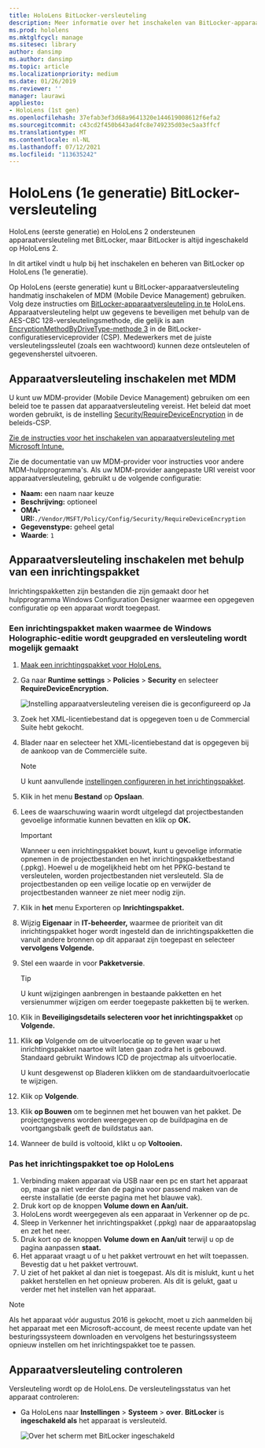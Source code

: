 ```yaml
---
title: HoloLens BitLocker-versleuteling
description: Meer informatie over het inschakelen van BitLocker-apparaatversleuteling om bestanden te beveiligen die zijn opgeslagen op HoloLens mixed reality apparaten.
ms.prod: hololens
ms.mktglfcycl: manage
ms.sitesec: library
author: dansimp
ms.author: dansimp
ms.topic: article
ms.localizationpriority: medium
ms.date: 01/26/2019
ms.reviewer: ''
manager: laurawi
appliesto:
- HoloLens (1st gen)
ms.openlocfilehash: 37efab3ef3d68a9641320e144619008612f6efa2
ms.sourcegitcommit: c43cd2f450b643ad4fc8e749235d03ec5aa3ffcf
ms.translationtype: MT
ms.contentlocale: nl-NL
ms.lasthandoff: 07/12/2021
ms.locfileid: "113635242"
---
```

# <a name="hololens-1st-gen-bitlocker-encryption"></a>HoloLens (1e generatie) BitLocker-versleuteling

HoloLens (eerste generatie) en HoloLens 2 ondersteunen apparaatversleuteling met BitLocker, maar BitLocker is altijd ingeschakeld op HoloLens 2.

In dit artikel vindt u hulp bij het inschakelen en beheren van BitLocker op HoloLens (1e generatie).

Op HoloLens (eerste generatie) kunt u BitLocker-apparaatversleuteling handmatig inschakelen of MDM (Mobile Device Management) gebruiken. Volg deze instructies om [BitLocker-apparaatversleuteling in te](/windows/security/information-protection/bitlocker/bitlocker-device-encryption-overview-windows-10#bitlocker-device-encryption) HoloLens. Apparaatversleuteling helpt uw gegevens te beveiligen met behulp van de AES-CBC 128-versleutelingsmethode, die gelijk is aan [EncryptionMethodByDriveType-methode 3](/windows/client-management/mdm/bitlocker-csp#encryptionmethodbydrivetype) in de BitLocker-configuratieserviceprovider (CSP). Medewerkers met de juiste versleutelingssleutel (zoals een wachtwoord) kunnen deze ontsleutelen of gegevensherstel uitvoeren.

## <a name="enable-device-encryption-using-mdm"></a>Apparaatversleuteling inschakelen met MDM

U kunt uw MDM-provider (Mobile Device Management) gebruiken om een beleid toe te passen dat apparaatversleuteling vereist. Het beleid dat moet worden gebruikt, is de instelling [Security/RequireDeviceEncryption](/windows/client-management/mdm/policy-csp-security#security-requiredeviceencryption) in de beleids-CSP.

[Zie de instructies voor het inschakelen van apparaatversleuteling met Microsoft Intune.](/intune/compliance-policy-create-windows#windows-holographic-for-business)

Zie de documentatie van uw MDM-provider voor instructies voor andere MDM-hulpprogramma's. Als uw MDM-provider aangepaste URI vereist voor apparaatversleuteling, gebruikt u de volgende configuratie:

- **Naam:** een naam naar keuze
- **Beschrijving:** optioneel
- **OMA-URI:**`./Vendor/MSFT/Policy/Config/Security/RequireDeviceEncryption`
- **Gegevenstype:** geheel getal
- **Waarde**: `1`

## <a name="enable-device-encryption-using-a-provisioning-package"></a>Apparaatversleuteling inschakelen met behulp van een inrichtingspakket

Inrichtingspakketten zijn bestanden die zijn gemaakt door het hulpprogramma Windows Configuration Designer waarmee een opgegeven configuratie op een apparaat wordt toegepast. 

### <a name="create-a-provisioning-package-that-upgrades-the-windows-holographic-edition-and-enables-encryption"></a>Een inrichtingspakket maken waarmee de Windows Holographic-editie wordt geupgraded en versleuteling wordt mogelijk gemaakt

1. [Maak een inrichtingspakket voor HoloLens.](hololens-provisioning.md)
1. Ga naar **Runtime settings**  >  **Policies**  >  **Security** en selecteer **RequireDeviceEncryption.**

    ![Instelling apparaatversleuteling vereisen die is geconfigureerd op Ja](images/device-encryption.png)

1. Zoek het XML-licentiebestand dat is opgegeven toen u de Commercial Suite hebt gekocht.

1. Blader naar en selecteer het XML-licentiebestand dat is opgegeven bij de aankoop van de Commerciële suite.
    > [!NOTE]
    > U kunt aanvullende [instellingen configureren in het inrichtingspakket](hololens-provisioning.md).

1. Klik in het menu **Bestand** op **Opslaan**. 

1. Lees de waarschuwing waarin wordt uitgelegd dat projectbestanden gevoelige informatie kunnen bevatten en klik op **OK.**

    > [!IMPORTANT]
    > Wanneer u een inrichtingspakket bouwt, kunt u gevoelige informatie opnemen in de projectbestanden en het inrichtingspakketbestand (.ppkg). Hoewel u de mogelijkheid hebt om het PPKG-bestand te versleutelen, worden projectbestanden niet versleuteld. Sla de projectbestanden op een veilige locatie op en verwijder de projectbestanden wanneer ze niet meer nodig zijn.

1. Klik in **het** menu Exporteren op **Inrichtingspakket.**
1. Wijzig **Eigenaar** in **IT-beheerder,** waarmee de prioriteit van dit inrichtingspakket hoger wordt ingesteld dan de inrichtingspakketten die vanuit andere bronnen op dit apparaat zijn toegepast en selecteer **vervolgens Volgende.**
1. Stel een waarde in voor **Pakketversie**.

    > [!TIP]
    > U kunt wijzigingen aanbrengen in bestaande pakketten en het versienummer wijzigen om eerder toegepaste pakketten bij te werken.

1. Klik in **Beveiligingsdetails selecteren voor het inrichtingspakket** op **Volgende.**
1. Klik **op** Volgende om de uitvoerlocatie op te geven waar u het inrichtingspakket naartoe wilt laten gaan zodra het is gebouwd. Standaard gebruikt Windows ICD de projectmap als uitvoerlocatie.

    U kunt desgewenst op Bladeren klikken om de standaarduitvoerlocatie te wijzigen.

1. Klik op **Volgende**.
1. Klik **op Bouwen** om te beginnen met het bouwen van het pakket. De projectgegevens worden weergegeven op de buildpagina en de voortgangsbalk geeft de buildstatus aan.
1. Wanneer de build is voltooid, klikt u op **Voltooien.**

### <a name="apply-the-provisioning-package-to-hololens"></a>Pas het inrichtingspakket toe op HoloLens

1. Verbinding maken apparaat via USB naar een pc en start het apparaat  op, maar ga niet verder dan de pagina voor passend maken van de eerste installatie (de eerste pagina met het blauwe vak).
1. Druk kort op de knoppen **Volume down en** **Aan/uit.**
1. HoloLens wordt weergegeven als een apparaat in Verkenner op de pc.
1. Sleep in Verkenner het inrichtingspakket (.ppkg) naar de apparaatopslag en zet het neer.
1. Druk kort op de knoppen **Volume down en** **Aan/uit** terwijl u op de pagina aanpassen **staat.**
1. Het apparaat vraagt u of u het pakket vertrouwt en het wilt toepassen. Bevestig dat u het pakket vertrouwt.
1. U ziet of het pakket al dan niet is toegepast. Als dit is mislukt, kunt u het pakket herstellen en het opnieuw proberen. Als dit is gelukt, gaat u verder met het instellen van het apparaat.

> [!NOTE]
> Als het apparaat vóór augustus 2016 is gekocht, moet u zich aanmelden bij het apparaat met een Microsoft-account, de meest recente update van het besturingssysteem downloaden en vervolgens het besturingssysteem opnieuw instellen om het inrichtingspakket toe te passen.

## <a name="verify-device-encryption"></a>Apparaatversleuteling controleren

Versleuteling wordt op de HoloLens. De versleutelingsstatus van het apparaat controleren:

- Ga HoloLens naar **Instellingen**  >  **Systeem**  >  **over**. **BitLocker** is **ingeschakeld als** het apparaat is versleuteld. 

    ![Over het scherm met BitLocker ingeschakeld](images/about-encryption.png)
